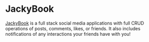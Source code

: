 # JackyBook

[JackyBook](https://jackybook.vercel.app/) is a full stack social media applications with full CRUD operations of posts, comments, likes, or friends. It also includes notifications of any interactions your friends have with you!
